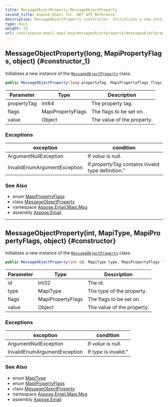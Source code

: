 ```yaml
---
title: MessageObjectProperty.MessageObjectProperty
second_title: Aspose.Email for .NET API Reference
description: MessageObjectProperty constructor. Initializes a new instance of the MessageObjectProperty class
type: docs
weight: 10
url: /net/aspose.email.mapi.msg/messageobjectproperty/messageobjectproperty/
---
```

## MessageObjectProperty(long, MapiPropertyFlags, object) {#constructor_1}

Initializes a new instance of the [`MessageObjectProperty`](../) class.

```csharp
public MessageObjectProperty(long propertyTag, MapiPropertyFlags flags, object value)
```

| Parameter | Type | Description |
| --- | --- | --- |
| propertyTag | Int64 | The property tag. |
| flags | MapiPropertyFlags | The flags to be set on. |
| value | Object | The value of the property. |

### Exceptions

| exception | condition |
| --- | --- |
| ArgumentNullException | If *value* is null. |
| InvalidEnumArgumentException | If *propertyTag* contains invalid type definition." |

### See Also

* enum [MapiPropertyFlags](../../mapipropertyflags/)
* class [MessageObjectProperty](../)
* namespace [Aspose.Email.Mapi.Msg](../../messageobjectproperty/)
* assembly [Aspose.Email](../../../)

---

## MessageObjectProperty(int, MapiType, MapiPropertyFlags, object) {#constructor}

Initializes a new instance of the [`MessageObjectProperty`](../) class.

```csharp
public MessageObjectProperty(int id, MapiType type, MapiPropertyFlags flags, object value)
```

| Parameter | Type | Description |
| --- | --- | --- |
| id | Int32 | The id. |
| type | MapiType | The type of the property. |
| flags | MapiPropertyFlags | The flags to be set on. |
| value | Object | The value of the property. |

### Exceptions

| exception | condition |
| --- | --- |
| ArgumentNullException | If *value* is null. |
| InvalidEnumArgumentException | If *type* is invalid." |

### See Also

* enum [MapiType](../../mapitype/)
* enum [MapiPropertyFlags](../../mapipropertyflags/)
* class [MessageObjectProperty](../)
* namespace [Aspose.Email.Mapi.Msg](../../messageobjectproperty/)
* assembly [Aspose.Email](../../../)



